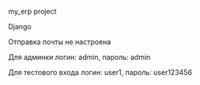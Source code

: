 my_erp project

Django

Отправка почты не настроена

Для админки логин: admin, пароль: admin

Для тестового входа логин: user1, пароль: user123456
